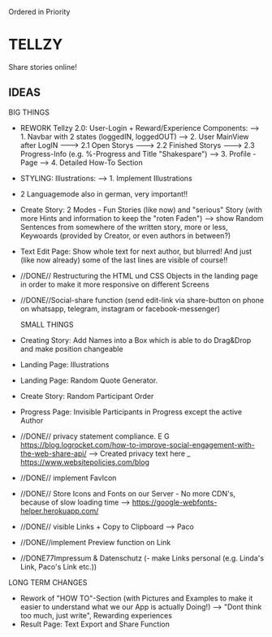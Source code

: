 Ordered in Priority

# TELLZY

Share stories online!

## IDEAS

BIG THINGS

-   REWORK Tellzy 2.0: User-Login + Reward/Experience
    Components:
    --> 1. Navbar with 2 states (loggedIN, loggedOUT)
    --> 2. User MainView after LogIN
    ---> 2.1 Open Storys
    ---> 2.2 Finished Storys
    ---> 2.3 Progress-Info (e.g. %-Progress and Title "Shakespare")
    --> 3. Profile - Page
    --> 4. Detailed How-To Section
-   STYLING:
    Illustrations:
    --> 1. Implement Illustrations
-   2 Languagemode also in german, very important!!
-   Create Story: 2 Modes - Fun Stories (like now) and "serious" Story (with more Hints and information to keep the "roten Faden")
    --> show Random Sentences from somewhere of the written story, more or less, Keywoards (provided by Creator, or even authors in between?)
-   Text Edit Page: Show whole text for next author, but blurred! And just (like now already) some of the last lines are visible of course!!
-   //DONE// Restructuring the HTML und CSS Objects in the landing page in order to make it more responsive on different Screens
-   //DONE//Social-share function (send edit-link via share-button on phone on whatsapp, telegram, instagram or facebook-messenger)

    SMALL THINGS

-   Creating Story: Add Names into a Box which is able to do Drag&Drop and make position changeable
-   Landing Page: Illustrations
-   Landing Page: Random Quote Generator.
-   Create Story: Random Participant Order
-   Progress Page: Invisible Participants in Progress except the active Author
-   //DONE// privacy statement compliance. E G https://blog.logrocket.com/how-to-improve-social-engagement-with-the-web-share-api/ --> Created privacy text here \_ https://www.websitepolicies.com/blog
-   //DONE// implement FavIcon
-   //DONE// Store Icons and Fonts on our Server - No more CDN's, because of slow loading time --> https://google-webfonts-helper.herokuapp.com/
-   //DONE// visible Links + Copy to Clipboard --> Paco
-   //DONE//implement Preview function on Link
-   //DONE77Impressum & Datenschutz
    (- make Links personal (e.g. Linda's Link, Paco's Link etc.))

LONG TERM CHANGES

-   Rework of "HOW TO"-Section (with Pictures and Examples to make it easier to understand what we our App is actually Doing!)
    --> "Dont think too much, just write", Rewarding experiences
-   Result Page: Text Export and Share Function
